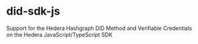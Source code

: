 # did-sdk-js
Support for the Hedera Hashgraph DID Method and Verifiable Credentials on the Hedera JavaScript/TypeScript SDK
